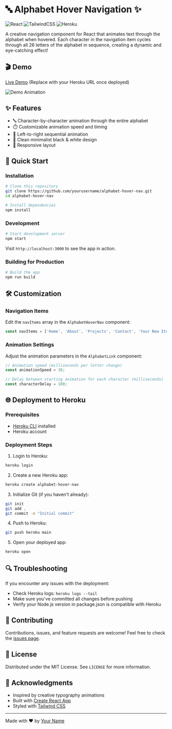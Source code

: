 # 🔤 Alphabet Hover Navigation ✨

![React](https://img.shields.io/badge/React-20232A?style=for-the-badge&logo=react&logoColor=61DAFB)
![TailwindCSS](https://img.shields.io/badge/Tailwind_CSS-38B2AC?style=for-the-badge&logo=tailwind-css&logoColor=white)
![Heroku](https://img.shields.io/badge/Heroku-430098?style=for-the-badge&logo=heroku&logoColor=white)

A creative navigation component for React that animates text through the alphabet when hovered. Each character in the navigation item cycles through all 26 letters of the alphabet in sequence, creating a dynamic and eye-catching effect!

## 🎬 Demo

[Live Demo](#) (Replace with your Heroku URL once deployed)

![Demo Animation](https://media.giphy.com/media/placeholder/giphy.gif)

## ✨ Features

- 🔤 Character-by-character animation through the entire alphabet
- ⏱️ Customizable animation speed and timing
- 🔄 Left-to-right sequential animation
- 🎨 Clean minimalist black & white design
- 📱 Responsive layout

## 🚀 Quick Start

### Installation

```bash
# Clone this repository
git clone https://github.com/yourusername/alphabet-hover-nav.git
cd alphabet-hover-nav

# Install dependencies
npm install
```

### Development

```bash
# Start development server
npm start
```

Visit `http://localhost:3000` to see the app in action.

### Building for Production

```bash
# Build the app
npm run build
```

## 🛠️ Customization

### Navigation Items

Edit the `navItems` array in the `AlphabetHoverNav` component:

```jsx
const navItems = ['Home', 'About', 'Projects', 'Contact', 'Your New Item'];
```

### Animation Settings

Adjust the animation parameters in the `AlphabetLink` component:

```jsx
// Animation speed (milliseconds per letter change)
const animationSpeed = 30; 

// Delay between starting animation for each character (milliseconds)
const characterDelay = 100; 
```

## 🌐 Deployment to Heroku

### Prerequisites

- [Heroku CLI](https://devcenter.heroku.com/articles/heroku-cli) installed
- Heroku account

### Deployment Steps

1. Login to Heroku:

```bash
heroku login
```

2. Create a new Heroku app:

```bash
heroku create alphabet-hover-nav
```

3. Initialize Git (if you haven't already):

```bash
git init
git add .
git commit -m "Initial commit"
```

4. Push to Heroku:

```bash
git push heroku main
```

5. Open your deployed app:

```bash
heroku open
```

## 🔍 Troubleshooting

If you encounter any issues with the deployment:

- Check Heroku logs: `heroku logs --tail`
- Make sure you've committed all changes before pushing
- Verify your Node.js version in package.json is compatible with Heroku

## 🤝 Contributing

Contributions, issues, and feature requests are welcome! Feel free to check the [issues page](#).

## 📝 License

Distributed under the MIT License. See `LICENSE` for more information.

## 🙏 Acknowledgments

- Inspired by creative typography animations
- Built with [Create React App](https://create-react-app.dev/)
- Styled with [Tailwind CSS](https://tailwindcss.com/)

---

Made with ❤️ by [Your Name](#)
